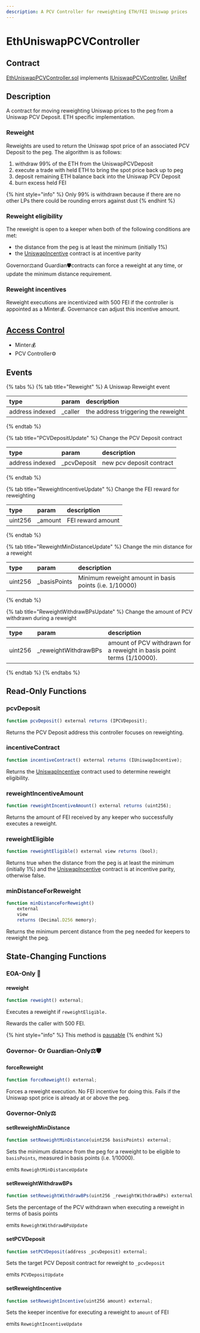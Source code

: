 ```yaml
---
description: A PCV Controller for reweighting ETH/FEI Uniswap prices
---
```


# EthUniswapPCVController

## Contract

[EthUniswapPCVController.sol](https://github.com/fei-protocol/fei-protocol-core/blob/master/contracts/pcv/EthUniswapPCVController.sol) implements [IUniswapPCVController](https://github.com/fei-protocol/fei-protocol-core/blob/master/contracts/pcv/IUniswapPCVController.sol), [UniRef](https://github.com/fei-protocol/fei-protocol-core/blob/master/contracts/refs/UniRef.sol)

## Description

A contract for moving reweighting Uniswap prices to the peg from a Uniswap PCV Deposit. ETH specific implementation.

### Reweight

Reweights are used to return the Uniswap spot price of an associated PCV Deposit to the peg. The algorithm is as follows:

1. withdraw 99% of the ETH from the UniswapPCVDeposit
2. execute a trade with held ETH to bring the spot price back up to peg
3. deposit remaining ETH balance back into the Uniswap PCV Deposit
4. burn excess held FEI

{% hint style="info" %}
Only 99% is withdrawn because if there are no other LPs there could be rounding errors against dust
{% endhint %}

### Reweight eligibility

The reweight is open to a keeper when both of the following conditions are met:

* the distance from the peg is at least the minimum \(initially 1%\)
* the [UniswapIncentive](../fei-stablecoin/uniswapincentive.md) contract is at incentive parity

Governor⚖️and Guardian🛡contracts can force a reweight at any time, or update the minimum distance requirement.

### Reweight incentives

Reweight executions are incentivized with 500 FEI if the controller is appointed as a Minter💰. Governance can adjust this incentive amount.

## [Access Control](../access-control/) 

* Minter💰
* PCV Controller⚙️

## Events

{% tabs %}
{% tab title="Reweight" %}
A Uniswap Reweight event

| type | param | description |
| :--- | :--- | :--- |
| address indexed | \_caller | the address triggering the reweight |
{% endtab %}

{% tab title="PCVDepositUpdate" %}
Change the PCV Deposit contract

| type | param | description |
| :--- | :--- | :--- |
| address indexed | \_pcvDeposit | new pcv deposit contract |
{% endtab %}

{% tab title="ReweightIncentiveUpdate" %}
Change the FEI reward for reweighting

| type | param | description |
| :--- | :--- | :--- |
| uint256 | \_amount | FEI reward amount |
{% endtab %}

{% tab title="ReweightMinDistanceUpdate" %}
Change the min distance for a reweight

| type | param | description |
| :--- | :--- | :--- |
| uint256 | \_basisPoints | Minimum reweight amount in basis points \(i.e. 1/10000\) |
{% endtab %}

{% tab title="ReweightWithdrawBPsUpdate" %}
Change the amount of PCV withdrawn during a reweight

| type | param | description |
| :--- | :--- | :--- |
| uint256 | \_reweightWithdrawBPs | amount of PCV withdrawn for a reweight in basis point terms \(1/10000\). |
{% endtab %}
{% endtabs %}

## Read-Only Functions

### pcvDeposit

```javascript
function pcvDeposit() external returns (IPCVDeposit);
```

Returns the PCV Deposit address this controller focuses on reweighting.

### incentiveContract

```javascript
function incentiveContract() external returns (IUniswapIncentive);
```

Returns the [UniswapIncentive](../fei-stablecoin/uniswapincentive.md) contract used to determine reweight eligibility.

### reweightIncentiveAmount

```javascript
function reweightIncentiveAmount() external returns (uint256);
```

Returns the amount of FEI received by any keeper who successfully executes a reweight.

### reweightEligible

```javascript
function reweightEligible() external view returns (bool);
```

Returns true when the distance from the peg is at least the minimum \(initially 1%\) and the [UniswapIncentive](../fei-stablecoin/uniswapincentive.md) contract is at incentive parity, otherwise false.

### minDistanceForReweight

```javascript
function minDistanceForReweight()
    external
    view
    returns (Decimal.D256 memory);
```

Returns the minimum percent distance from the peg needed for keepers to reweight the peg.

## State-Changing Functions <a id="state-changing-functions"></a>

### EOA-Only 👤

#### reweight

```javascript
function reweight() external;
```

Executes a reweight if `reweightEligible.`

Rewards the caller with 500 FEI.

{% hint style="info" %}
This method is [pausable](../../governance/fei-guardian.md)
{% endhint %}

### Governor- Or Guardian-Only⚖️🛡

#### forceReweight

```javascript
function forceReweight() external;
```

Forces a reweight execution. No FEI incentive for doing this. Fails if the Uniswap spot price is already at or above the peg.

### Governor-Only⚖️

#### setReweightMinDistance

```javascript
function setReweightMinDistance(uint256 basisPoints) external;
```

Sets the minimum distance from the peg for a reweight to be eligible to `basisPoints`, measured in basis points \(i.e. 1/10000\).

emits `ReweightMinDistanceUpdate`

#### setReweightWithdrawBPs

```javascript
function setReweightWithdrawBPs(uint256 _reweightWithdrawBPs) external;
```

Sets the percentage of the PCV withdrawn when executing a reweight in terms of basis points

emits `ReweightWithdrawBPsUpdate`

#### setPCVDeposit

```javascript
function setPCVDeposit(address _pcvDeposit) external;
```

Sets the target PCV Deposit contract for reweight to `_pcvDeposit`

emits `PCVDepositUpdate`

#### setReweightIncentive

```javascript
function setReweightIncentive(uint256 amount) external;
```

Sets the keeper incentive for executing a reweight to `amount` of FEI

emits `ReweightIncentiveUpdate`

